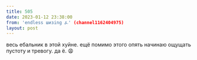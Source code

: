 ```yaml
---
title: 505
date: 2023-01-12 23:38:00
from: 'endless шизing ⍼' (channel1162404975)
layout: post
---
```


весь ебальник в этой хуйне. ещё помимо этого опять начинаю ощущать пустоту и тревогу. да ё.
😩
